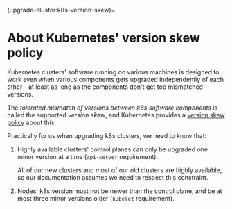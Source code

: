 (upgrade-cluster:k8s-version-skew)=
# About Kubernetes' version skew policy

Kubernetes clusters' software running on various machines is designed to work
even when various components gets upgraded independently of each other - at
least as long as the components don't get too mismatched versions.

The _tolerated mismatch of versions between k8s software components_ is called
the supported _version skew_, and Kubernetes provides a [version skew policy]
about this.

Practically for us when upgrading k8s clusters, we need to know that:

1. Highly available clusters' control planes can only be upgraded one minor
   version at a time (`api-server` requirement).

   All of our new clusters and most of our old clusters are highly available, so
   our documentation assumes we need to respect this constraint.
2. Nodes' k8s version must not be newer than the control plane, and be at most
   three minor versions older (`kubelet` requirement).

[version skew policy]: https://kubernetes.io/releases/version-skew-policy/#supported-version-skew
